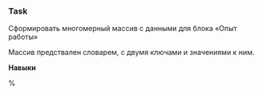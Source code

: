 ### Task
Cформировать многомерный массив с данными для блока «Опыт работы»

Массив предствален словарем, с двумя ключами и значениями к ним. 

<p class="w3-large"><b><i class="fa fa-asterisk fa-fw w3-margin-right w3-text-teal"></i>Навыки</b></p>

<?php for($i=0; $i<count($skills['skill_name']); $i++):?>
<p><?php echo $skills['skill_name'][$i]; ?></p>

<div class="w3-light-grey w3-round-xlarge w3-small">

<div class="w3-container w3-center w3-round-xlarge w3-teal" style="width:<?php echo $skills['level'][$i]; ?>%"><?php echo $skills['level'][$i]; ?>%</div>

</div>
<?php endfor?>